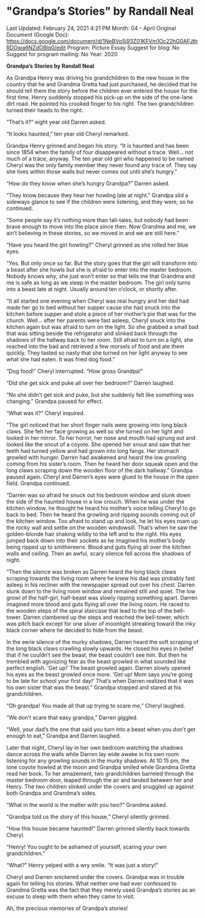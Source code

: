 # "Grandpa’s Stories" by Randall Neal

Last Updated: February 24, 2021 4:21 PM
Month: 04 - April
Original Document (Google Doc): https://docs.google.com/document/d/1NeBVo5i93Z01KFVm1Oc22hG0AFJthRDOwa6NZdO8lq0/edit
Program: Picture Essay
Suggest for blog: No
Suggest for program mailing: No
Year: 2020

**Grandpa’s Stories by Randall Neal**

As Grandpa Henry was driving his grandchildren to the new house in the country that he and Grandma Gretta had just purchased, he decided that he should tell them the story before the children ever entered the house for the first time. Henry suddenly stopped his pick-up on the side of the one-lane dirt road. He pointed his crooked finger to his right. The two grandchildren turned their heads to the right.

“That’s it?” eight year old Darren asked.

“It looks haunted,” ten year old Cheryl remarked.

Grandpa Henry grinned and began his story. “It is haunted and has been since 1854 when the family of four disappeared without a trace. Well… not much of a trace, anyway. The ten year old girl who happened to be named Cheryl was the only family member they never found any trace of. They say she lives within those walls but never comes out until she’s hungry.”

“How do they know when she’s hungry Grandpa?” Darren asked.

“They know because they hear her howling late at night.” Grandpa slid a sideways glance to see if the children were listening, and they were, so he continued.

“Some people say it’s nothing more than tall-tales, but nobody had been brave enough to move into the place since then. Now Grandma and me, we ain’t believing in these stories, so we moved in and we are still here.”

“Have you heard the girl howling?” Cheryl grinned as she rolled her blue eyes.

“Yes. But only once so far. But the story goes that the girl will transform into a beast after she howls but she is afraid to enter into the master bedroom. Nobody knows why, she just won’t enter so that tells me that Grandma and me is safe as long as we sleep in the master bedroom. The girl only turns into a beast late at night. Usually around ten o’clock, or shortly after.

“It all started one evening when Cheryl was real hungry and her dad had made her go to bed without her supper cause she had snuck into the kitchen before supper and stole a piece of her mother’s pie that was for the church. Well… after her parents were fast asleep, Cheryl snuck into the kitchen again but was afraid to turn on the light. So she grabbed a small bad that was sitting beside the refrigerator and slinked back through the shadows of the hallway back to her room. Still afraid to turn on a light, she reached into the bad and retrieved a few morsels of food and ate them quickly. They tasted so nasty that she turned on her light anyway to see what she had eaten. It was fried dog food.”

“Dog food!” Cheryl interrupted. “How gross Grandpa!”

“Did she get sick and puke all over her bedroom?” Darren laughed.

“No she didn’t get sick and puke, but she suddenly felt like something was changing.” Grandpa paused for effect.

“What was it?” Cheryl inquired.

“The girl noticed that her short finger nails were growing into long black claws. She felt her face growing as well so she turned on her light and looked in her mirror. To her horror, her nose and mouth had sprung out and looked like the snout of a coyote. She opened her snout and saw that her teeth had turned yellow and had grown into long fangs. Her stomach growled with hunger. Darren had awakened and heard the low growling coming from his sister’s room. Then he heard her door squeak open and the long claws scraping down the wooden floor of the dark hallway.” Grandpa paused again. Cheryl and Darren’s eyes were glued to the house in the open field. Grandpa continued.

“Darren was so afraid he snuck out his bedroom window and slunk down the side of the haunted house in a low crouch. When he was under the kitchen window, he thought he heard his mother’s voice telling Cheryl to go back to bed. Then he heard the growling and ripping sounds coming out of the kitchen window. Too afraid to stand up and look, he let his eyes roam up the rocky wall and settle on the wooden windowsill. That’s when he saw the golden-blonde hair shaking wildly to the left and to the right. His eyes jumped back down into their sockets as he imagined his mother’s body being ripped up to smithereens. Blood and guts flying all over the kitchen walls and ceiling. Then an awful, scary silence fell across the shadows of night.

“Then the silence was broken as Darren heard the long black claws scraping towards the living room where he knew his dad was probably fast asleep in his recliner with the newspaper spread out over his chest. Darren slunk down to the living room window and remained still and quiet. The low growl of the half-girl, half-beast was slowly ripping something apart. Darren imagined more blood and guts flying all over the living room. He raced to the wooden steps of the spiral staircase that lead to the top of the bell-tower. Darren clambered up the steps and reached the bell-tower, which was pitch back except for one sliver of moonlight streaking toward the inky black corner where he decided to hide from the beast.

In the eerie silence of the murky shadows, Darren heard the soft scraping of the long black claws crawling slowly upwards. He closed his eyes in belief that if he couldn’t see the beast, the beast couldn’t see him. But then he trembled with agonizing fear as the beast growled in what sounded like perfect english. ‘Get up!’ The beast growled again. Darren slowly opened his eyes as the beast growled once more. ‘Get up! Mom says you’re going to be late for school your first day!’ That’s when Darren realized that it was his own sister that was the beast.” Grandpa stopped and stared at his grandchildren.

“Oh grandpa! You made all that up trying to scare me,” Cheryl laughed.

“We don’t scare that easy grandpa,” Darren giggled.

“Well, your dad’s the one that said you turn into a beast when you don’t get enough to eat,” Grandpa and Darren laughed.

Later that night, Cheryl lay in her own bedroom watching the shadows dance across the walls while Darren lay wide awake in his own room listening for any growling sounds in the murky shadows. At 10:15 pm, the lone coyote howled at the moon and Grandpa smiled while Grandma Gretta read her book. To her amazement, two grandchildren barreled through the master bedroom door, leaped through the air and landed between her and Henry. The two children slinked under the covers and snuggled up against both Grandpa and Grandma’s sides.

“What in the world is the matter with you two?” Grandma asked.

“Grandpa told us the story of this house,” Cheryl silently grinned.

“How this house became haunted!” Darren grinned silently back towards Cheryl.

“Henry! You ought to be ashamed of yourself, scaring your own grandchildren.”

“What?” Henry yelped with a wry smile. “It was just a story!”

Cheryl and Darren snickered under the covers. Grandpa was in trouble again for telling his stories. What neither one had ever confessed to Grandma Gretta was the fact that they merely used Grandpa’s stories as an excuse to sleep with them when they came to visit.

Ah, the precious memories of Grandpa’s stories!